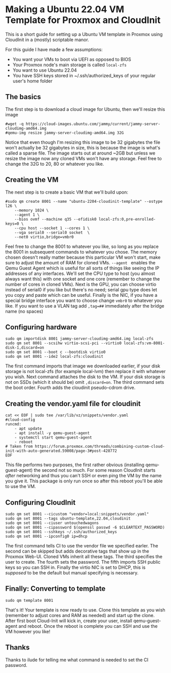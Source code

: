 # Making a Ubuntu 22.04 VM Template for Proxmox and CloudInit

This is a short guide for setting up a Ubuntu VM template in Proxmox using CloudInit in a (mostly) scriptable manor.

For this guide I have made a few assumptions:

* You want your VMs to boot via UEFI as opposed to BIOS
* Your Proxmox node's main storage is called `local-zfs`
* You want to use Ubuntu 22.04
* You have SSH keys stored in ~/.ssh/authorized_keys of your regular user's home folder

## The basics

The first step is to download a cloud image for Ubuntu, then we'll resize this image

    #wget -q https://cloud-images.ubuntu.com/jammy/current/jammy-server-cloudimg-amd64.img
    #qemu-img resize jammy-server-cloudimg-amd64.img 32G

Notice that even though I'm resizing this image to be 32 gigabytes the file won't actually be 32 gigabytes in size, this is because the image is what's called a sparse file. The image starts out at around ~2GB but unless we resize the image now any cloned VMs won't have any storage. Feel free to change the 32G to 20, 80 or whatever you like.

## Creating the VM

The next step is to create a basic VM that we'll build upon:

    #sudo qm create 8001 --name "ubuntu-2204-cloudinit-template" --ostype l26 \
        --memory 1024 \
        --agent 1 \
        --bios ovmf --machine q35 --efidisk0 local-zfs:0,pre-enrolled-keys=0 \
        --cpu host --socket 1 --cores 1 \
        --vga serial0 --serial0 socket  \
        --net0 virtio,bridge=vmbr0

Feel free to change the 8001 to whatever you like, so long as you replace the 8001 in subsequent commands to whatever you chose. The memory chosen doesn't really matter because this particular VM won't start, make sure to adjust the amount of RAM for cloned VMs. `--agent ` enables the Qemu Guest Agent which is useful for all sorts of things like seeing the IP addresses of any interfaces. We'll set the CPU type to host (you almost always want this) with one socket and one core (remember to change the number of cores in cloned VMs). Next is the GPU, you can choose virtio instead of serial0 if you like but there's no need; serial gpu type does let you copy and paste which can be useful. Finally is the NIC, if you have a special bridge interface you want to choose change `vmbr0` to whatever you like. If you want to use a VLAN tag add `,tag=##` immediately after the bridge name (no spaces)

## Configuring hardware

    sudo qm importdisk 8001 jammy-server-cloudimg-amd64.img local-zfs
    sudo qm set 8001 --scsihw virtio-scsi-pci --virtio0 local-zfs:vm-8001-disk-1,discard=on
    sudo qm set 8001 --boot c --bootdisk virtio0
    sudo qm set 8001 --ide2 local-zfs:cloudinit

The first command imports that image we downloaded earlier, if your disk storage is not local-zfs (for example local-lvm) then replace it with whatever you wish. Next command attaches the disk to the VM. If your disk storage is not on SSDs (which it should be) omit `,discard=on`. The third command sets the boot order. Fourth adds the cloudinit pseudo-cdrom drive.

## Creating the vendor.yaml file for cloudinit

    cat << EOF | sudo tee /var/lib/vz/snippets/vendor.yaml
    #cloud-config
    runcmd:
        - apt update
        - apt install -y qemu-guest-agent
        - systemctl start qemu-guest-agent
        - reboot
    # Taken from https://forum.proxmox.com/threads/combining-custom-cloud-init-with-auto-generated.59008/page-3#post-428772
    EOF

This file performs two purposes, the first rather obvious (installing qemu-guest-agent) the second not so much. For some reason CloudInit starts *after* networking and thus you can't SSH or even ping the VM by the name you give it. This package is only run once so after this reboot you'll be able to use the VM.

## Configuring CloudInit

    sudo qm set 8001 --cicustom "vendor=local:snippets/vendor.yaml"
    sudo qm set 8001 --tags ubuntu-template,22.04,cloudinit
    sudo qm set 8001 --ciuser untouchedwagons
    sudo qm set 8001 --cipassword $(openssl passwd -6 $CLEARTEXT_PASSWORD)
    sudo qm set 8001 --sshkeys ~/.ssh/authorized_keys
    sudo qm set 8001 --ipconfig0 ip=dhcp

The first command tells CI to use the vendor file we specified earler. The second can be skipped but adds decorative tags that show up in the Proxmox Web-UI. Cloned VMs inherit all these tags. The third specifies the user to create. The fourth sets the password. The fifth imports SSH public keys so you can SSH in. Finally the virtio NIC is set to DHCP, this is *supposed* to be the default but manual specifying is necessary.

## Finally: Converting to template

    sudo qm template 8001

That's it! Your template is now ready to use. Clone this template as you wish (remember to adjust cores and RAM as needed) and start up the clone. After first boot Cloud-Init will kick in, create your user, install qemu-guest-agent and reboot. Once the reboot is complete you can SSH and use the VM however you like!

## Thanks

Thanks to ilude for telling me what command is needed to set the CI password.
